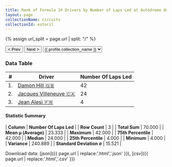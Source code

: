 ```yaml
---
title: Rank of Formula 1® Drivers by Number of Laps Led at Autódromo do Estoril
layout: page
collectionName: circuits
collectionId: estoril
---
```


{% assign url_split = page.url | split: "/" %}
<div id="collection-navigation">
<button onclick="selector.options[selector.selectedIndex-1].value && (window.location = selector.options[selector.selectedIndex-1].value);">&lt; Prev</button>
<button onclick="selector.options[selector.selectedIndex+1].value && (window.location = selector.options[selector.selectedIndex+1].value);">Next &gt;</button>
<select id="selector" onchange="this.options[this.selectedIndex].value && (window.location = this.options[this.selectedIndex].value);">
  {% for collectionId in site.data[page.collectionName].refs %}
    {% if collectionId == page.collectionId %}
      {% assign selected = "selected" %}
    {% else %}
      {% assign selected = "" %}
    {% endif %}
    {% assign profile = site.data[page.collectionName][collectionId].profile %}
    <option value="/f1/{{ page.collectionName }}/{{ collectionId }}/{{ url_split[4] }}" {{ selected }}>{{ profile.collection_name }}</option>
  {% endfor %}
</select>
</div>

<canvas id="chart" width="400" height="180"></canvas>
<script>
var data = {
    "datasets": [
        {
            "backgroundColor": [
                "#9C8E8D",
                "#9C8E8D",
                "#9C8E8D"
            ],
            "borderColor": [
                "#1D181E",
                "#1D181E",
                "#1D181E"
            ],
            "borderWidth": 1,
            "data": [
                42.0,
                24.0,
                4.0
            ],
            "label": "Number Of Laps Led"
        }
    ],
    "labels": [
        "Damon Hill",
        "Jacques Villeneuve",
        "Jean Alesi"
    ]
};
var options = {
  legend: {
    display: false
  },
  scales: {
    xAxes: [{
      ticks: {
        beginAtZero: true,
        maxRotation: 180,
        display: window.innerWidth > 800
      }
    }],
    yAxes: [{
      ticks: {
        beginAtZero: true
      }
    }]
  },
  onResize: function(chart, size) {
    chart.options.scales.xAxes[0].ticks.display = size.width > 800;
  }
};
var chart = new Chart("chart", {
    data: data,
    type: 'bar',
    options: options
});
</script>



### Data Table

| # | Driver | Number Of Laps Led |
|--|--|--|
| 1. | [Damon Hill 🇬🇧](/f1/drivers/damon_hill) | 42 |
| 2. | [Jacques Villeneuve 🇨🇦](/f1/drivers/villeneuve) | 24 |
| 3. | [Jean Alesi 🇫🇷](/f1/drivers/alesi) | 4 |

#### Statistic Summary

| **Column** | **Number Of Laps Led** |
| **Row Count** | 3 |
| **Total Sum** | 70.000 |
| **Mean μ (Average)** | 23.333 |
| **Maximum** | 42.000 |
| **75th Percentile** | 42.000 |
| **Median** | 24.000 |
| **25th Percentile** | 4.000 |
| **Minimum** | 4.000 |
| **Variance** | 240.889 |
| **Standard Deviation σ** | 15.521 |

Download data: [json]({{ page.url | replace:'.html','.json' }}), [csv]({{ page.url | replace:'.html','.csv' }})

